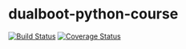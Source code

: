 # dualboot-python-course

[![Build Status](https://img.shields.io/endpoint.svg?url=https%3A%2F%2Factions-badge.atrox.dev%2Fbraginsm%2Fdualboot-python-course%2Fbadge%3Fref%3Ddevelop&style=flat)](https://actions-badge.atrox.dev/braginsm/dualboot-python-course/goto?ref=develop)
[![Coverage Status](https://coveralls.io/repos/github/braginsm/dualboot-python-course/goto?ref=develop)](https://coveralls.io/github/braginsm/dualboot-python-course/goto?ref=develop)